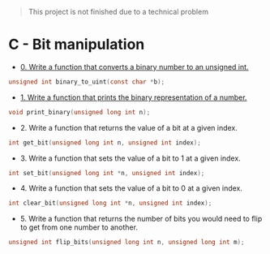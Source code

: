 > This project is not finished due to a technical problem
# C - Bit manipulation

- [0. Write a function that converts a binary number to an unsigned int.](0-binary_to_uint.c)
```c
unsigned int binary_to_uint(const char *b);
```

- [1. Write a function that prints the binary representation of a number.](1-print_binary.c)
```c
void print_binary(unsigned long int n);
```

- 2\. Write a function that returns the value of a bit at a given index.
```c
int get_bit(unsigned long int n, unsigned int index);
```

- 3\. Write a function that sets the value of a bit to 1 at a given index.
```c
int set_bit(unsigned long int *n, unsigned int index);
```

- 4\. Write a function that sets the value of a bit to 0 at a given index.
```c
int clear_bit(unsigned long int *n, unsigned int index);
```

- 5\. Write a function that returns the number of bits you would need to flip to get from one number to another.
```c
unsigned int flip_bits(unsigned long int n, unsigned long int m);
```
